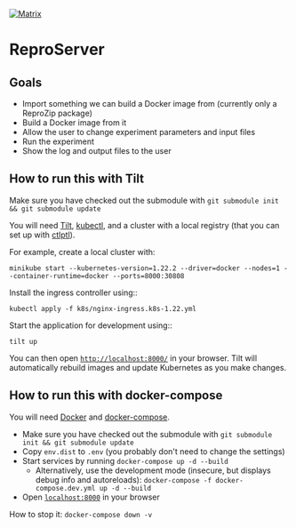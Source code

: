 [![Matrix](https://img.shields.io/badge/chat-matrix.org-blue.svg)](https://riot.im/app/#/room/#reprozip:matrix.org)

ReproServer
===========

Goals
-----

* Import something we can build a Docker image from (currently only a ReproZip package)
* Build a Docker image from it
* Allow the user to change experiment parameters and input files
* Run the experiment
* Show the log and output files to the user

How to run this with Tilt
-------------------------

Make sure you have checked out the submodule with `git submodule init && git submodule update`

You will need [Tilt](https://docs.tilt.dev/install.html), [kubectl](https://kubernetes.io/docs/tasks/tools/), and a cluster with a local registry (that you can set up with [ctlptl](https://github.com/tilt-dev/ctlptl)).

For example, create a local cluster with:

```
minikube start --kubernetes-version=1.22.2 --driver=docker --nodes=1 --container-runtime=docker --ports=8000:30808
```

Install the ingress controller using::

```
kubectl apply -f k8s/nginx-ingress.k8s-1.22.yml
```

Start the application for development using::

```
tilt up
```

You can then open [`http://localhost:8000/`](http://localhost:8000/) in your browser. Tilt will automatically rebuild images and update Kubernetes as you make changes.

How to run this with docker-compose
-----------------------------------

You will need [Docker](https://hub.docker.com/search/?type=edition&offering=community>) and [docker-compose](https://docs.docker.com/compose/install/).

* Make sure you have checked out the submodule with `git submodule init && git submodule update`
* Copy `env.dist` to `.env` (you probably don't need to change the settings)
* Start services by running `docker-compose up -d --build`
  * Alternatively, use the development mode (insecure, but displays debug info and autoreloads): `docker-compose -f docker-compose.dev.yml up -d --build`
* Open [`localhost:8000`](http://localhost:8000/) in your browser

How to stop it: `docker-compose down -v`
